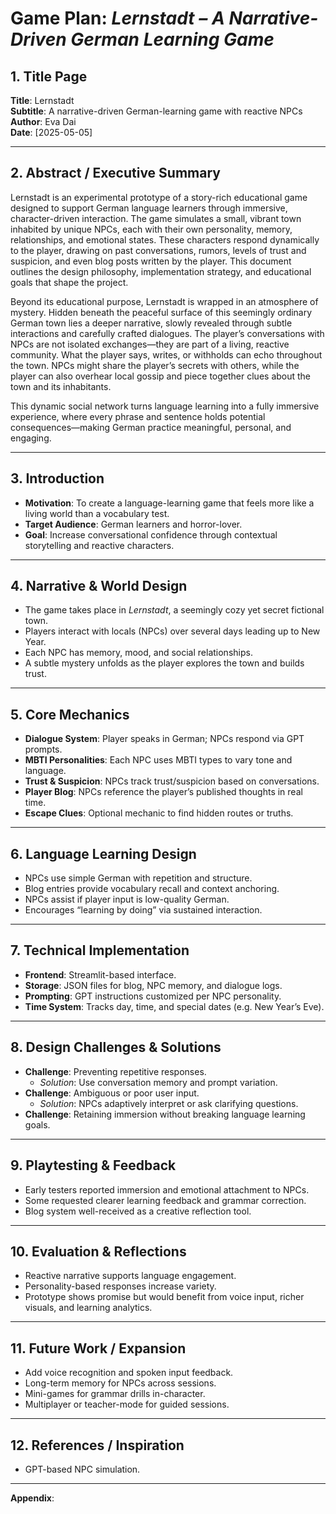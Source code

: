 
# Game Plan: *Lernstadt – A Narrative-Driven German Learning Game*

## 1. Title Page
**Title**: Lernstadt  
**Subtitle**: A narrative-driven German-learning game with reactive NPCs  
**Author**: Eva Dai  
**Date**: [2025-05-05]  

---

## 2. Abstract / Executive Summary
Lernstadt is an experimental prototype of a story-rich educational game designed to support German language learners through immersive, character-driven interaction. The game simulates a small, vibrant town inhabited by unique NPCs, each with their own personality, memory, relationships, and emotional states. These characters respond dynamically to the player, drawing on past conversations, rumors, levels of trust and suspicion, and even blog posts written by the player. This document outlines the design philosophy, implementation strategy, and educational goals that shape the project.

Beyond its educational purpose, Lernstadt is wrapped in an atmosphere of mystery. Hidden beneath the peaceful surface of this seemingly ordinary German town lies a deeper narrative, slowly revealed through subtle interactions and carefully crafted dialogues. The player’s conversations with NPCs are not isolated exchanges—they are part of a living, reactive community. What the player says, writes, or withholds can echo throughout the town. NPCs might share the player’s secrets with others, while the player can also overhear local gossip and piece together clues about the town and its inhabitants.

This dynamic social network turns language learning into a fully immersive experience, where every phrase and sentence holds potential consequences—making German practice meaningful, personal, and engaging.

---

## 3. Introduction
- **Motivation**: To create a language-learning game that feels more like a living world than a vocabulary test.
- **Target Audience**: German learners and horror-lover.
- **Goal**: Increase conversational confidence through contextual storytelling and reactive characters.

---

## 4. Narrative & World Design
- The game takes place in *Lernstadt*, a seemingly cozy yet secret fictional town.
- Players interact with locals (NPCs) over several days leading up to New Year.
- Each NPC has memory, mood, and social relationships.
- A subtle mystery unfolds as the player explores the town and builds trust.

---

## 5. Core Mechanics
- **Dialogue System**: Player speaks in German; NPCs respond via GPT prompts.
- **MBTI Personalities**: Each NPC uses MBTI types to vary tone and language.
- **Trust & Suspicion**: NPCs track trust/suspicion based on conversations.
- **Player Blog**: NPCs reference the player’s published thoughts in real time.
- **Escape Clues**: Optional mechanic to find hidden routes or truths.

---

## 6. Language Learning Design
- NPCs use simple German with repetition and structure.
- Blog entries provide vocabulary recall and context anchoring.
- NPCs assist if player input is low-quality German.
- Encourages “learning by doing” via sustained interaction.

---

## 7. Technical Implementation
- **Frontend**: Streamlit-based interface.
- **Storage**: JSON files for blog, NPC memory, and dialogue logs.
- **Prompting**: GPT instructions customized per NPC personality.
- **Time System**: Tracks day, time, and special dates (e.g. New Year’s Eve).

---

## 8. Design Challenges & Solutions
- **Challenge**: Preventing repetitive responses.
  - *Solution*: Use conversation memory and prompt variation.
- **Challenge**: Ambiguous or poor user input.
  - *Solution*: NPCs adaptively interpret or ask clarifying questions.
- **Challenge**: Retaining immersion without breaking language learning goals.

---

## 9. Playtesting & Feedback
- Early testers reported immersion and emotional attachment to NPCs.
- Some requested clearer learning feedback and grammar correction.
- Blog system well-received as a creative reflection tool.

---

## 10. Evaluation & Reflections
- Reactive narrative supports language engagement.
- Personality-based responses increase variety.
- Prototype shows promise but would benefit from voice input, richer visuals, and learning analytics.

---

## 11. Future Work / Expansion
- Add voice recognition and spoken input feedback.
- Long-term memory for NPCs across sessions.
- Mini-games for grammar drills in-character.
- Multiplayer or teacher-mode for guided sessions.

---

## 12. References / Inspiration
- GPT-based NPC simulation.

---

**Appendix**: